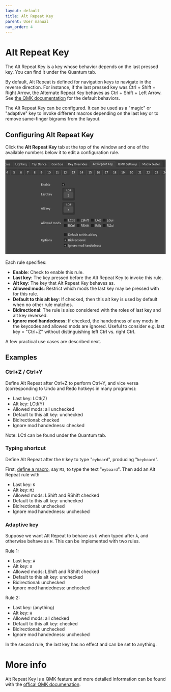 ```yaml
---
layout: default
title: Alt Repeat Key
parent: User manual
nav_order: 4
---
```


# Alt Repeat Key

The Alt Repeat Key is a key whose behavior depends on the last pressed key. You can find it under the Quantum tab.

By default, Alt Repeat is defined for navigation keys to navigate in the reverse direction. For instance, if the last pressed key was Ctrl + Shift + Right Arrow, the Alternate Repeat Key behaves as Ctrl + Shift + Left Arrow. See [the QMK documentation](https://docs.qmk.fm/features/repeat_key#alternate-repeating) for the default behaviors.

The Alt Repeat Key can be configured. It can be used as a "magic" or "adaptive" key to invoke different macros depending on the last key or to remove same-finger bigrams from the layout.


## Configuring Alt Repeat Key

Click the **Alt Repeat Key** tab at the top of the window and one of the available numbers below it to edit a configuration rule. 

![](../img/alt-repeat-key.png)

Each rule specifies:

* **Enable**: Check to enable this rule.
* **Last key**: The key pressed before the Alt Repeat Key to invoke this rule.
* **Alt key**: The key that Alt Repeat Key behaves as. 
* **Allowed mods**: Restrict which mods the last key may be pressed with for this rule. 
* **Default to this alt key**: If checked, then this alt key is used by default when no other rule matches.
* **Bidirectional**: The rule is also considered with the roles of last key and alt key reversed.
* **Ignore mod handedness**: If checked, the handedness of any mods in the keycodes and allowed mods are ignored. Useful to consider e.g. last key = "Ctrl+Z" without distinguishing left Ctrl vs. right Ctrl.

A few practical use cases are described next.

## Examples 

### Ctrl+Z / Ctrl+Y

Define Alt Repeat after Ctrl+Z to perform Ctrl+Y, and vice versa (corresponding to Undo and Redo hotkeys in many programs):

* Last key: LCtl(Z)
* Alt key: LCtl(Y)
* Allowed mods: all unchecked
* Default to this alt key: unchecked
* Bidirectional: checked
* Ignore mod handedness: checked

Note: LCtl can be found under the Quantum tab.


### Typing shortcut

Define Alt Repeat after the `K` key to type "`eyboard`", producing "`keyboard`".

First, [define a macro](macro.md), say `M3`, to type the text "`eyboard`". Then add an Alt Repeat rule with

* Last key: `K`
* Alt key: `M3`
* Allowed mods: LShift and RShift checked
* Default to this alt key: unchecked
* Bidirectional: unchecked
* Ignore mod handedness: unchecked


### Adaptive key

Suppose we want Alt Repeat to behave as `U` when typed after `A`, and otherwise behave as `H`. This can be implemented with two rules.

Rule 1:

* Last key: `A`
* Alt key: `U`
* Allowed mods: LShift and RShift checked
* Default to this alt key: unchecked
* Bidirectional: unchecked
* Ignore mod handedness: unchecked

Rule 2:

* Last key: (anything)
* Alt key: `H`
* Allowed mods: all checked
* Default to this alt key: checked
* Bidirectional: unchecked
* Ignore mod handedness: unchecked

In the second rule, the last key has no effect and can be set to anything.


# More info
Alt Repeat Key is a QMK feature and more detailed information can be found with the [offical QMK documenation](https://docs.qmk.fm/features/repeat_key).
